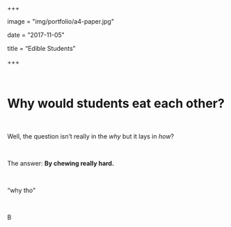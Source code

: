 +++

image = "img/portfolio/a4-paper.jpg"

date = "2017-11-05"

title = “Edible Students”

+++

 

Why would students eat each other?
==================================

 

Well, the question isn’t really in the *why* but it lays in *how*?

 

The answer: **By chewing really hard.**

 

“why tho"

 

B
